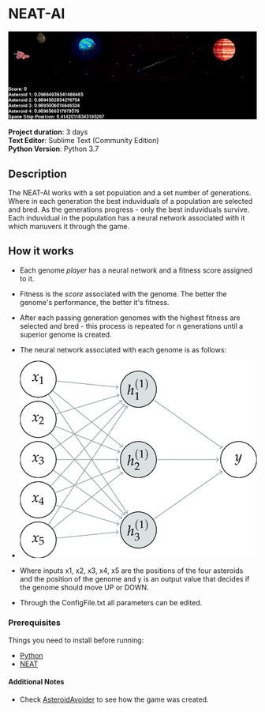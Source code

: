 # NEAT-AI
![Sample Run](https://github.com/Zafirmk/NEAT-AI/blob/master/SampleImg.png)  

**Project duration**: 3 days  
**Text Editor**: Sublime Text (Community Edition)  
**Python Version**: Python 3.7  


## Description
The NEAT-AI works with a set population and a set number of generations. Where in each generation the best induviduals of a population are selected and bred. As the generations progress - only the best induviduals survive. Each induvidual in the population has a neural network associated with it which manuvers it through the game.


## How it works
* Each genome *player* has a neural network and a fitness score assigned to it.

* Fitness is the *score* associated with the genome. The better the genome's performance, the better it's fitness.

* After each passing generation genomes with the highest fitness are selected and bred - this process is repeated for n generations until a superior genome is created.

* The neural network associated with each genome is as follows:

* ![Neural Network](https://github.com/Zafirmk/NEAT-AI/blob/master/ImageNN.png)

* Where inputs x1, x2, x3, x4, x5 are the positions of the four asteroids and the position of the genome and y is an output value that decides if the genome should move UP or DOWN.

* Through the ConfigFile.txt all parameters can be edited.



### Prerequisites
Things you need to install before running:
*  [Python](https://www.python.org/)
*  [NEAT](https://neat-python.readthedocs.io/en/latest/)

#### Additional Notes
*  Check [AsteroidAvoider](https://github.com/Zafirmk/AsteroidAvoider) to see how the game was created. 
